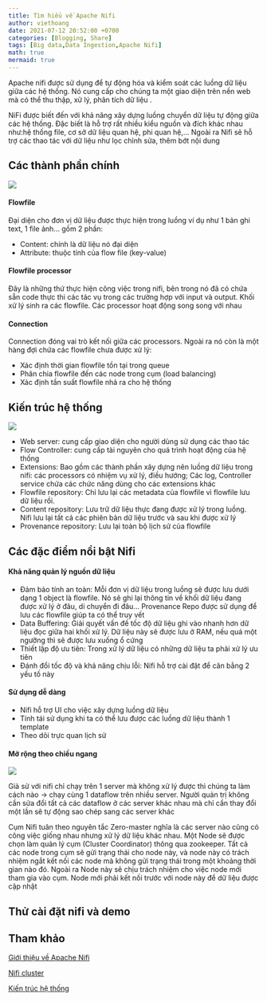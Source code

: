 ```yaml
---
title: Tìm hiểu về Apache Nifi
author: viethoang
date: 2021-07-12 20:52:00 +0700
categories: [Blogging, Share]
tags: [Big data,Data Ingestion,Apache Nifi]
math: true
mermaid: true
---
```


Apache nifi được sử dụng để tự động hóa và kiểm soát các luồng dữ liệu giữa các hệ thống. Nó cung cấp cho chúng ta một giao diện trên nền web mà có thể thu thập, xử lý, phân tích dữ liệu .

NiFi được biết đến với khả năng xây dựng luồng chuyển dữ liệu tự động giữa các hệ thống. Đặc biết là hỗ trợ rất nhiều kiểu nguồn và đích khác nhau như:hệ thống file, cơ sở dữ liệu quan hệ, phi quan hệ,... Ngoài ra Nifi sẽ hỗ trợ các thao tác với dữ liệu như lọc chỉnh sửa, thêm bớt nội dung
## Các thành phần chính
![](https://static.wixstatic.com/media/584b7d_ba693d9cf71249c3bf61b3bcfb1a4575~mv2.jpg/v1/fill/w_1599,h_776,al_c,q_90/584b7d_ba693d9cf71249c3bf61b3bcfb1a4575~mv2.webp)
#### Flowfile
Đại diện cho đơn vị dữ liệu được thực hiện trong luồng ví dụ như 1 bản ghi text, 1 file ảnh...	gồm 2 phần:
* Content: chính là dữ liệu nó đại diện
* Attribute: thuộc tính của flow file (key-value)
#### Flowfile processor
Đây là 	những thứ thực hiện công việc trong nifi, bên trong nó đã có chứa sẵn code thực thi các tác vụ trong các trường hợp với input và output. Khối xử lý sinh ra các flowfile. Các processor hoạt động song song với nhau
#### Connection
Connection đóng vai trò kết nối giữa các processors. Ngoài ra nó còn là một hàng đợi chứa các flowfile chưa được xử lý:
* Xác định thời gian flowfile tồn tại trong queue
* Phân chia flowfile đến các node trong cụm (load balancing)
* Xác định tần suất flowfile nhả ra cho hệ thống
## Kiến trúc hệ thống
![](https://nifi.apache.org/docs/nifi-docs/html/images/zero-leader-node.png)
* Web server: cung cấp giao diện cho người dùng sử dụng các thao tác
* Flow Controller: cung cấp tài nguyên cho quá trình hoạt động của hệ thống
* Extensions: Bao gồm các thành phần xây dựng nên luồng dữ liệu trong nifi: các processors có nhiệm vụ xử lý, điều hướng; Các log, Controller service chứa các chức năng dùng cho các extensions khác
* Flowfile repository: Chỉ lưu lại các metadata của flowfile vì flowfile lưu dữ liệu rồi.
* Content repository: Lưu trữ dữ liệu thực đang được xử lý trong luồng. Nifi lưu lại tất cả các phiên bản dữ liệu trước và sau khi được xử lý
* Provenance repository: Lưu lại toàn bộ lịch sử của flowfile
## Các đặc điểm nổi bật Nifi

#### Khả năng quản lý nguồn dữ liệu
* Đảm bảo tính an toàn: Mỗi đơn vị dữ liệu trong luồng sẽ được lưu dưới dạng 1 object là flowfile. Nó sẽ ghi lại thông tin về khối dữ liệu đang được xử lý ở đâu, di chuyển đi đâu... Provenance Repo được sử dụng để lưu các flowfile giúp ta có thể truy vết
* Data Buffering: Giải quyết vấn đề tốc độ dữ liệu ghi vào nhanh hơn dữ liệu đọc giữa hai khối xử lý. Dữ liệu này sẽ được lưu ở RAM, nếu quá một ngưỡng thì sẽ được lưu xuống ổ cứng
* Thiết lập độ ưu tiên: Trong xử lý dữ liệu có những dữ liệu ta phải xử lý ưu tiên
* Đánh đổi tốc độ và khả năng chịu lỗi: Nifi hỗ trợ cài đặt để cân bằng 2 yếu tố này

#### Sử dụng dễ dàng
* Nifi hỗ trợ UI cho việc xây dựng luồng dữ liệu
* Tính tái sử dụng khi ta có thể lưu được các luồng dữ liệu thành 1 template
* Theo dõi trực quan lịch sử

#### Mở rộng theo chiều ngang
![](https://docs.cloudera.com/HDPDocuments/HDF3/HDF-3.0.2/bk_administration/content/figures/1/images/zero-master-cluster-http-access.png)

Giả sử với nifi chỉ chạy trên 1 server mà không xử lý được thì chúng ta làm cách nào -> chạy cùng 1 dataflow trên nhiều server. Người quản trị không cần sửa đổi tất cả các dataflow ở các server khác nhau mà chỉ cần thay đổi một lần sẽ tự động sao chép sang các server khác

Cụm Nifi tuân theo nguyên tắc Zero-master nghĩa là các server nào cũng có công việc giống nhau nhưng xử lý dữ liệu khác nhau. Một Node sẽ được chọn làm quản lý cụm (Cluster Coordinator) thông qua zookeeper. Tất cả các node trong cụm sẽ gửi trạng thái cho node này, và node này có trách nhiệm ngắt kết nối các node mà không gửi trạng thái trong một khoảng thời gian nào đó. Ngoài ra Node này sẽ chịu trách nhiệm cho việc node mới tham gia vào cụm. Node mới phải kết nối trước với node này để dữ liệu được cập nhật	
## Thử cài đặt nifi và demo

## Tham khảo
[Giới thiệu về Apache Nifi](https://www.facebook.com/notes/c%E1%BB%99ng-%C4%91%E1%BB%93ng-big-data-vi%E1%BB%87t-nam/gi%E1%BB%9Bi-thi%E1%BB%87u-apache-nifi/490889681789887/)

[Nifi cluster](https://docs.cloudera.com/HDPDocuments/HDF3/HDF-3.0.2/bk_administration/content/clustering.html)

[Kiến trúc hệ thống](https://www.facebook.com/hashtag/ApacheNiFi/?__gid__=478683439677178)
